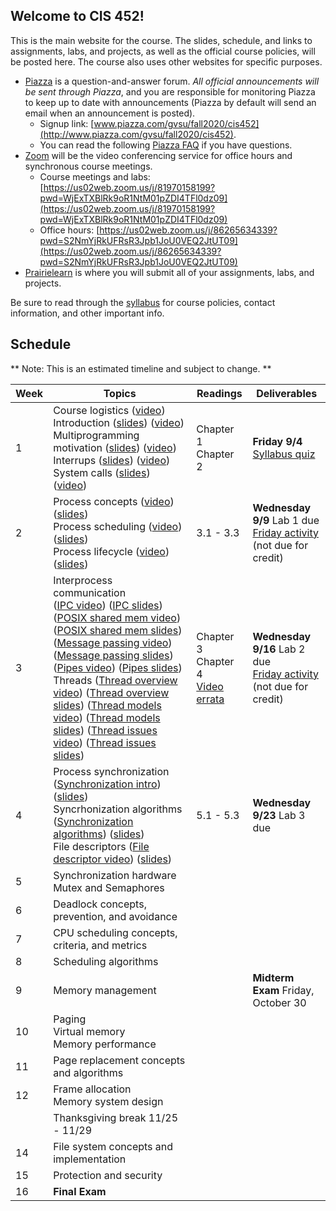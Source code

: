 ## Welcome to CIS 452!

This is the main website for the course.
The slides, schedule, and links to assignments, labs, and projects,
as well as the official course policies,
will be posted here.
The course also uses other websites for specific purposes.
* [Piazza](http://www.piazza.com) is a question-and-answer forum.
*All official announcements will be sent through Piazza*,
and you are responsible for monitoring Piazza to keep up to date with
announcements
(Piazza by default will send an email when an announcement is posted).
    * Signup link:
      [www.piazza.com/gvsu/fall2020/cis452](http://www.piazza.com/gvsu/fall2020/cis452).
    * You can read the following [Piazza FAQ](misc/piazza-faq.md) if you have
      questions.
* [Zoom](https://zoom.us) will be the video conferencing service for office
  hours and synchronous course meetings.
    * Course meetings and labs:
      [https://us02web.zoom.us/j/81970158199?pwd=WjExTXBlRk9oR1NtM01pZDI4TFl0dz09](https://us02web.zoom.us/j/81970158199?pwd=WjExTXBlRk9oR1NtM01pZDI4TFl0dz09)
    * Office hours:
      [https://us02web.zoom.us/j/86265634339?pwd=S2NmYjRkUFRsR3Jpb1JoU0VEQ2JtUT09](https://us02web.zoom.us/j/86265634339?pwd=S2NmYjRkUFRsR3Jpb1JoU0VEQ2JtUT09)
* [Prairielearn](https://prairielearn.engr.illinois.edu/pl/) is where you will
submit all of your assignments, labs, and projects.

Be sure to read through the [syllabus](syllabus.md) for course policies,
contact information, and other important info.

## Schedule

** Note: This is an estimated timeline and subject to change. **

| Week | Topics | Readings | Deliverables |
| ---- | ------ | -------- | ------------ |
|  1   | Course logistics ([video](https://drive.google.com/file/d/1t8NlwTP_hG1-gAitlwxBt21yqEguhdeE/view?usp=sharing))<br> Introduction ([slides](slides/what-is-os.pdf)) ([video](https://drive.google.com/file/d/1R9mOxVVKTCPM7uqQxqZFgtGq6s42eIQO/view?usp=sharing))<br> Multiprogramming motivation ([slides](slides/multiprogramming-basic.pdf)) ([video](https://drive.google.com/file/d/18XZ6-sYRGEftKa28TzYC8zSWro9-yS1H/view?usp=sharing))<br> Interrups ([slides](slides/interrupts.pdf)) ([video](https://drive.google.com/file/d/173gheGXEwumtcoRcz05E6jG10zSa-ISP/view?usp=sharing))<br> System calls ([slides](slides/system-calls.pdf)) ([video](https://drive.google.com/file/d/11Nhafd3IiNtUlDCN0Gj_TRG1ZQm1TxpV/view?usp=sharing)) | Chapter 1<br> Chapter 2 | **Friday 9/4** [Syllabus quiz](https://prairielearn.engr.illinois.edu/pl/) |
|  2   | Process concepts ([video](https://drive.google.com/file/d/1n3ilpQX8KyHDUtj87oX6cbP1IOJXr7bM/view?usp=sharing)) ([slides](slides/process-intro.pdf))<br> Process scheduling ([video](https://drive.google.com/file/d/1WYDnm95IEsfCfJ2kWcPE7scQuXizDVE9/view?usp=sharing)) ([slides](slides/process-scheduling.pdf))<br> Process lifecycle ([video](https://drive.google.com/file/d/1tbuBorFMtNWtmOQeK16B1uJYTYGA-m5E/view?usp=sharing)) ([slides](slides/process-scheduling.pdf)) | 3.1 - 3.3 | **Wednesday 9/9** Lab 1 due<br> [Friday activity](activities/week-2-processes.md) (not due for credit) |
|  3   | Interprocess communication<br> ([IPC video](https://drive.google.com/file/d/1kCh0E5OL0bzsyNf-tJ2b0T-b6pefcgiW/view?usp=sharing)) ([IPC slides](slides/process-ipc.pdf))  ([POSIX shared mem video](https://drive.google.com/file/d/1UJgfiO-1bPmN0R957kgd826nRffuzSTI/view?usp=sharing)) ([POSIX shared mem slides](slides/process-shm-posix.pdf)) ([Message passing video](https://drive.google.com/file/d/1SAjg6wOCz3pDTArkJRr-5BThE0BvgOfQ/view?usp=sharing)) ([Message passing slides](slides/process-message.pdf)) ([Pipes video](https://drive.google.com/file/d/1kgkfqmPMQwbrNShlMj08Zp8B-_ZZJ-7w/view?usp=sharing)) ([Pipes slides](slides/process-pipes.pdf))<br> Threads ([Thread overview video](https://drive.google.com/file/d/1Bw4N-N9reZm5dVCAGQXUJt9CKyWoonNN/view?usp=sharing)) ([Thread overview slides](slides/thread-overview.pdf)) ([Thread models video](https://drive.google.com/file/d/1e2McBk8x9BFVd2JELAEfStVPyYIovnPS/view?usp=sharing)) ([Thread models slides](slides/thread-models.pdf)) ([Thread issues video](https://drive.google.com/file/d/10_FU4IGDHknFeLEHF8X_iD59Gm3jzFEQ/view?usp=sharing)) ([Thread issues slides](slides/thread-issues.pdf))<br> | Chapter 3<br> Chapter 4<br> [Video errata](misc/errata-ipc.md) | **Wednesday 9/16** Lab 2 due<br> [Friday activity](activities/week-3-ipc.md) (not due for credit) |
|  4   | Process synchronization ([Synchronization intro](https://drive.google.com/file/d/1aWbPVoawujS2awtlIoS_bu4Dug6XQLy0/view?usp=sharing)) ([slides](slides/parallel-intro.pdf))<br> Syncrhonization algorithms ([Synchronization algorithms](https://drive.google.com/file/d/1LhIMqdujkAiFuKegGND-1ltA3U5R0svl/view?usp=sharing)) ([slides](slides/parallel-critical-section.pdf))<br> File descriptors ([File descriptor video](https://drive.google.com/file/d/1b7xdFDowZUFI5tnhgpW5C_24XYfYMin8/view?usp=sharing)) ([slides](slides/file-descriptors.pdf)) | 5.1 - 5.3 | **Wednesday 9/23** Lab 3 due|
|  5   | Synchronization hardware<br> Mutex and Semaphores | | |
|  6   | Deadlock concepts, prevention, and avoidance | | |
|  7   | CPU scheduling concepts, criteria, and metrics | | |
|  8   | Scheduling algorithms | | |
|  9   | Memory management | | **Midterm Exam** Friday, October 30 |
|  10  | Paging<br> Virtual memory<br> Memory performance | | |
|  11  | Page replacement concepts and algorithms | | |
|  12  | Frame allocation<br> Memory system design | | |
|      | Thanksgiving break 11/25 - 11/29 | | |
|  14  | File system concepts and implementation | | |
|  15  | Protection and security | | |
|  16  | **Final Exam** | | |
